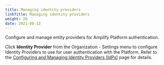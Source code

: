 ```yaml
---
title: Managing identity providers
linkTitle: Managing identity providers
weight: 20
date: 2021-08-12
---
```

Configure and manage entity providers for Amplify Platform authentication.

Click **Identity Provider** from the Organization - Settings menu to configure Identity Providers to use for user authentication with the Platform. Refer to the [Configuring and Managing Identity Providers (IdPs)](/docs/management_guide/configuring_and_managing_identity_providers/) page for details.